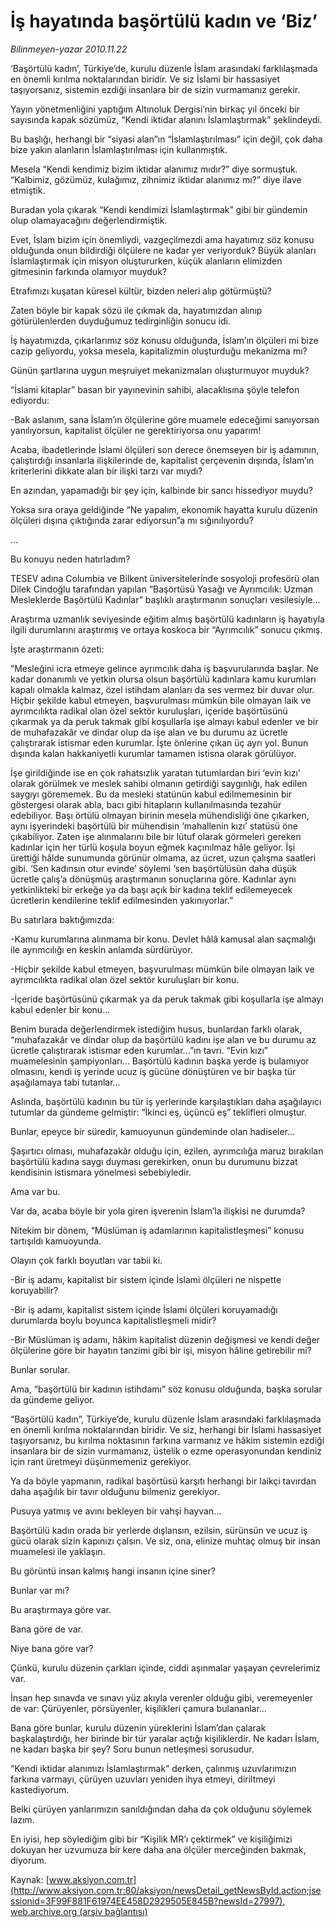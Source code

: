 # İş hayatında başörtülü kadın ve ‘Biz’

*Bilinmeyen-yazar 2010.11.22*

<font class="agenda2NewsSpot">
 ‘Başörtülü kadın’, Türkiye’de, kurulu düzenle İslam arasındaki farklılaşmada en önemli kırılma noktalarından biridir. Ve siz İslami bir hassasiyet taşıyorsanız, sistemin ezdiği insanlara bir de sizin vurmamanız gerekir.
</font>
<font class="newsDetail">
 <p>
  <p class="MsoNormal">
   Yayın yönetmenliğini yaptığım Altınoluk Dergisi’nin birkaç yıl önceki bir sayısında kapak sözümüz, “Kendi iktidar alanını İslamlaştırmak” şeklindeydi.
   <span>
   </span>
  </p>
  <p class="MsoNormal">
   Bu başlığı, herhangi bir “siyasi alan”ın “İslamlaştırılması” için değil, çok daha bize yakın alanların İslamlaştırılması için kullanmıştık.
  </p>
  <p class="MsoNormal">
   Mesela “Kendi kendimiz bizim iktidar alanımız mıdır?” diye sormuştuk. “Kalbimiz, gözümüz, kulağımız, zihnimiz iktidar alanımız mı?” diye ilave etmiştik.
  </p>
  <p class="MsoNormal">
   Buradan yola çıkarak “Kendi kendimizi İslamlaştırmak” gibi bir gündemin olup olamayacağını değerlendirmiştik.
  </p>
  <p class="MsoNormal">
   Evet, İslam bizim için önemliydi, vazgeçilmezdi ama hayatımız söz konusu olduğunda onun bildirdiği ölçülere ne kadar yer veriyorduk? Büyük alanları İslamlaştırmak için misyon oluştururken, küçük alanların elimizden gitmesinin farkında olamıyor muyduk?
  </p>
  <p class="MsoNormal">
   Etrafımızı kuşatan küresel kültür, bizden neleri alıp götürmüştü?
   <span>
   </span>
  </p>
  <p class="MsoNormal">
   Zaten böyle bir kapak sözü ile çıkmak da, hayatımızdan alınıp götürülenlerden duyduğumuz tedirginliğin sonucu idi.
  </p>
  <p class="MsoNormal">
   İş hayatımızda, çıkarlarımız söz konusu olduğunda, İslam’ın ölçüleri mi bize cazip geliyordu, yoksa mesela, kapitalizmin oluşturduğu mekanizma mı?
  </p>
  <p class="MsoNormal">
   Günün şartlarına uygun meşruiyet mekanizmaları
   <span>
   </span>
   oluşturmuyor muyduk?
  </p>
  <p class="MsoNormal">
   “İslami kitaplar” basan bir yayınevinin sahibi, alacaklısına şöyle telefon ediyordu:
  </p>
  <p class="MsoNormal">
   -Bak aslanım, sana İslam’ın ölçülerine göre muamele edeceğimi sanıyorsan yanılıyorsun, kapitalist ölçüler ne gerektiriyorsa onu yaparım!
  </p>
  <p class="MsoNormal">
   Acaba, ibadetlerinde İslami ölçüleri son derece önemseyen bir iş adamının, çalıştırdığı insanlarla ilişkilerinde de, kapitalist çerçevenin dışında, İslam’ın kriterlerini dikkate alan bir ilişki tarzı var mıydı?
  </p>
  <p class="MsoNormal">
   En azından, yapamadığı bir şey için, kalbinde bir sancı hissediyor muydu?
  </p>
  <p class="MsoNormal">
   Yoksa sıra oraya geldiğinde “Ne yapalım, ekonomik hayatta kurulu düzenin ölçüleri dışına çıktığında zarar ediyorsun”a mı sığınılıyordu?
  </p>
  <p class="MsoNormal">
   ...
  </p>
  <p class="MsoNormal">
   Bu konuyu neden hatırladım?
  </p>
  <p class="MsoNormal">
   TESEV adına Columbia ve Bilkent üniversitelerinde sosyoloji profesörü olan Dilek Cindoğlu tarafından yapılan “Başörtüsü Yasağı ve Ayrımcılık: Uzman Mesleklerde Başörtülü Kadınlar” başlıklı araştırmanın sonuçları vesilesiyle...
  </p>
  <p class="MsoNormal">
   Araştırma uzmanlık seviyesinde eğitim almış başörtülü kadınların iş hayatıyla ilgili durumlarını araştırmış ve ortaya koskoca bir “Ayrımcılık” sonucu çıkmış.
  </p>
  <p class="MsoNormal">
   İşte araştırmanın özeti:
  </p>
  <p class="MsoNormal">
   “Mesleğini icra etmeye gelince ayrımcılık daha iş başvurularında başlar. Ne kadar donanımlı ve yetkin olursa olsun başörtülü kadınlara kamu kurumları kapalı olmakla kalmaz, özel istihdam alanları da ses vermez bir duvar olur. Hiçbir şekilde kabul etmeyen, başvurulması mümkün bile olmayan laik ve ayrımcılıkta radikal olan özel sektör kuruluşları, içeride başörtüsünü çıkarmak ya da peruk takmak gibi koşullarla işe almayı kabul edenler ve bir de muhafazakâr ve dindar olup da işe alan ve bu durumu az ücretle çalıştırarak istismar eden kurumlar. İşte önlerine çıkan üç ayrı yol. Bunun dışında kalan hakkaniyetli kurumlar tamamen istisna olarak görülüyor.
  </p>
  <p class="MsoNormal">
   İşe girildiğinde ise en çok rahatsızlık yaratan tutumlardan biri ‘evin kızı’ olarak görülmek ve meslek sahibi olmanın getirdiği saygınlığı, hak edilen saygıyı görememek. Bu da mesleki statünün kabul edilmemesinin bir göstergesi olarak abla, bacı gibi hitapların kullanılmasında tezahür edebiliyor. Başı örtülü olmayan birinin mesela mühendisliği öne çıkarken, aynı işyerindeki başörtülü bir mühendisin ‘mahallenin kızı’ statüsü öne çıkabiliyor. Zaten işe alınmalarını bile bir lütuf olarak görmeleri gereken kadınlar için her türlü koşula boyun eğmek kaçınılmaz hâle geliyor. İşi ürettiği hâlde sunumunda görünür olmama, az ücret, uzun çalışma saatleri gibi. ‘Sen kadınsın otur evinde’ söylemi ‘sen başörtülüsün daha düşük ücretle çalış’a dönüşmüş araştırmanın sonuçlarına göre. Kadınlar aynı yetkinlikteki bir erkeğe ya da başı açık bir kadına teklif edilemeyecek ücretlerin kendilerine teklif edilmesinden yakınıyorlar.”
  </p>
  <p class="MsoNormal">
   Bu satırlara baktığımızda:
  </p>
  <p class="MsoNormal">
   -Kamu kurumlarına alınmama bir konu. Devlet hâlâ kamusal alan saçmalığı ile ayrımcılığı en keskin anlamda sürdürüyor.
  </p>
  <p class="MsoNormal">
   -Hiçbir şekilde kabul etmeyen, başvurulması mümkün bile olmayan laik ve ayrımcılıkta radikal olan özel sektör kuruluşları bir konu.
  </p>
  <p class="MsoNormal">
   -İçeride başörtüsünü çıkarmak ya da peruk takmak gibi koşullarla işe almayı kabul edenler bir konu...
  </p>
  <p class="MsoNormal">
   Benim burada değerlendirmek istediğim husus, bunlardan farklı olarak, “muhafazakâr ve dindar olup da başörtülü kadını işe alan ve bu durumu az ücretle çalıştırarak istismar eden kurumlar...”ın tavrı. “Evin kızı” muamelesinin şampiyonları... Başörtülü kadının başka yerde iş bulamıyor olmasını, kendi iş yerinde ucuz iş gücüne dönüştüren ve bir başka tür aşağılamaya tabi tutanlar...
  </p>
  <p class="MsoNormal">
   Aslında, başörtülü kadının bu tür iş yerlerinde karşılaştıkları daha aşağılayıcı tutumlar da gündeme gelmiştir: “İkinci eş, üçüncü eş” teklifleri olmuştur.
   <span>
   </span>
  </p>
  <p class="MsoNormal">
   Bunlar, epeyce bir süredir, kamuoyunun gündeminde olan hadiseler...
  </p>
  <p class="MsoNormal">
   Şaşırtıcı olması, muhafazakâr olduğu için, ezilen, ayrımcılığa maruz bırakılan başörtülü kadına saygı duyması gerekirken, onun bu durumunu bizzat kendisinin istismara yönelmesi sebebiyledir.
  </p>
  <p class="MsoNormal">
   Ama var bu.
  </p>
  <p class="MsoNormal">
   Var da, acaba böyle bir yola giren işverenin İslam’la ilişkisi ne durumda?
  </p>
  <p class="MsoNormal">
   Nitekim bir dönem, “Müslüman iş adamlarının kapitalistleşmesi” konusu tartışıldı kamuoyunda.
  </p>
  <p class="MsoNormal">
   Olayın çok farklı boyutları var tabii ki.
  </p>
  <p class="MsoNormal">
   -Bir iş adamı, kapitalist bir sistem içinde İslami ölçüleri ne nispette koruyabilir?
  </p>
  <p class="MsoNormal">
   -Bir iş adamı, kapitalist sistem içinde İslami ölçüleri koruyamadığı durumlarda boylu boyunca kapitalistleşmeli midir?
  </p>
  <p class="MsoNormal">
   -Bir Müslüman iş adamı, hâkim kapitalist düzenin değişmesi ve kendi değer ölçülerine göre bir hayatın tanzimi gibi bir işi, misyon hâline getirebilir mi?
  </p>
  <p class="MsoNormal">
   Bunlar sorular.
  </p>
  <p class="MsoNormal">
   Ama, “başörtülü bir kadının istihdamı” söz konusu olduğunda, başka sorular da gündeme geliyor.
  </p>
  <p class="MsoNormal">
   “Başörtülü kadın”, Türkiye’de, kurulu düzenle İslam arasındaki farklılaşmada en önemli kırılma noktalarından biridir. Ve siz, herhangi bir İslami hassasiyet taşıyorsanız, bu kırılma noktasının farkına varmanız ve hâkim sistemin ezdiği insanlara bir de sizin vurmamanız, üstelik o ezme operasyonundan kendiniz için rant üretmeyi düşünmemeniz gerekiyor.
  </p>
  <p class="MsoNormal">
   Ya da böyle yapmanın, radikal başörtüsü karşıtı herhangi bir laikçi tavırdan daha aşağılık bir tavır olduğunu bilmeniz gerekiyor.
  </p>
  <p class="MsoNormal">
   Pusuya yatmış ve avını bekleyen bir vahşi hayvan...
  </p>
  <p class="MsoNormal">
   Başörtülü kadın orada bir yerlerde dışlansın, ezilsin, sürünsün ve ucuz iş gücü olarak sizin kapınızı çalsın. Ve siz, ona, elinize muhtaç olmuş bir insan muamelesi ile yaklaşın.
  </p>
  <p class="MsoNormal">
   Bu görüntü insan kalmış hangi insanın içine siner?
  </p>
  <p class="MsoNormal">
   Bunlar var mı?
  </p>
  <p class="MsoNormal">
   Bu araştırmaya göre var.
  </p>
  <p class="MsoNormal">
   Bana göre de var.
  </p>
  <p class="MsoNormal">
   Niye bana göre var?
  </p>
  <p class="MsoNormal">
   Çünkü, kurulu düzenin çarkları içinde, ciddi aşınmalar yaşayan çevrelerimiz var.
  </p>
  <p class="MsoNormal">
   İnsan hep sınavda ve sınavı yüz akıyla verenler olduğu gibi, veremeyenler de var:
   <span>
   </span>
   Çürüyenler, pörsüyenler, kişilikleri çamura bulananlar...
  </p>
  <p class="MsoNormal">
   Bana göre bunlar, kurulu düzenin yüreklerini İslam’dan çalarak başkalaştırdığı, her birinde bir tür yaralar açtığı kişiliklerdir. Ne kadarı İslam, ne kadarı başka bir şey? Soru bunun netleşmesi sorusudur.
  </p>
  <p class="MsoNormal">
   “Kendi iktidar alanımızı İslamlaştırmak” derken, çalınmış uzuvlarımızın farkına varmayı, çürüyen uzuvları yeniden ihya etmeyi, diriltmeyi kastediyorum.
  </p>
  <p class="MsoNormal">
   Belki çürüyen yanlarımızın sanıldığından daha da çok olduğunu söylemek lazım.
  </p>
  <p class="MsoNormal">
   En iyisi, hep söylediğim gibi bir “Kişilik MR’ı çektirmek” ve kişiliğimizi dokuyan her uzvumuza bir kere daha ana ölçüler merceğinden bakmak, diyorum.
  </p>
 </p>
</font>

Kaynak: [www.aksiyon.com.tr](http://www.aksiyon.com.tr:80/aksiyon/newsDetail_getNewsById.action;jsessionid=3F99F881F61974EE458D2929505E845B?newsId=27997), [web.archive.org (arşiv bağlantısı)](http://web.archive.org/web/20101126163012/http://www.aksiyon.com.tr:80/aksiyon/newsDetail_getNewsById.action;jsessionid=3F99F881F61974EE458D2929505E845B?newsId=27997)
